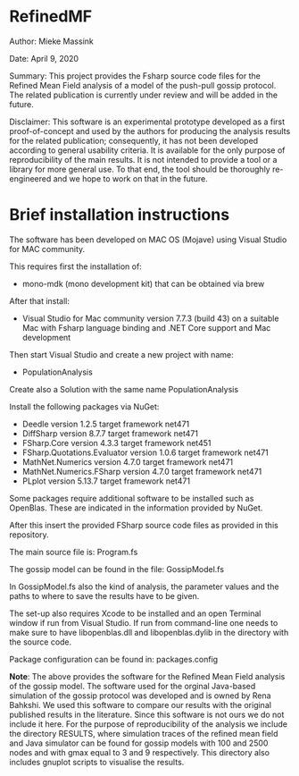 # RefinedMF

Author: Mieke Massink

Date: April 9, 2020

Summary:
This project provides the Fsharp source code files for the Refined Mean Field analysis of a model of the push-pull gossip protocol.
The related publication is currently under review and will be added in the future.

Disclaimer:
This software is an experimental prototype developed as a first proof-of-concept and used by the authors for producing the analysis results for the related publication; consequently, it has not been developed according to general usability criteria. It is available for the only purpose of reproducibility of the main results. It is not intended to provide a tool or a library for more general use. To that end, the tool should be thoroughly re-engineered and we hope to work on that in the future.

# Brief installation instructions

The software has been developed on MAC OS (Mojave) using Visual Studio for MAC community.

This requires first the installation of:

   * mono-mdk (mono development kit) that can be obtained via brew

After that install:

   * Visual Studio for Mac community version 7.7.3 (build 43) on a suitable Mac
   with Fsharp language binding and .NET Core support and Mac development

Then start Visual Studio and create a new project with name:

   * PopulationAnalysis

Create also a Solution with the same name PopulationAnalysis

Install the following packages via NuGet:

   * Deedle version 1.2.5 target framework net471
   * DiffSharp version 8.7.7 target framework net471
   * FSharp.Core version 4.3.3 target framework net451
   * FSharp.Quotations.Evaluator version 1.0.6 target framework net471
   * MathNet.Numerics version 4.7.0 target framework net471
   * MathNet.Numerics.FSharp version 4.7.0 target framework net471
   * PLplot version 5.13.7 target framework net471

Some packages require additional software to be installed such as OpenBlas. 
These are indicated in the information provided by NuGet.

After this insert the provided FSharp source code files as provided in this repository.

The main source file is: Program.fs

The gossip model can be found in the file: GossipModel.fs

In GossipModel.fs also the kind of analysis, the parameter values and the paths to where to save the results have to be given.

The set-up also requires Xcode to be installed and an open Terminal window if run from
Visual Studio. If run from command-line one needs to make sure to have libopenblas.dll and libopenblas.dylib in the directory with the source code.

Package configuration can be found in: packages.config

**Note**: The above provides the software for the Refined Mean Field analysis of
the gossip model. 
The software used for the orginal Java-based simulation of the  gossip protocol was 
developed and is owned by Rena Bahkshi. We used this software to compare our
results with the original published results in the literature. 
Since this software is not ours we do not include it
here. For the purpose of reproducibility of the analysis we include the directory RESULTS, 
where simulation traces of the refined mean field and Java simulator can be found for
gossip models with 100 and 2500 nodes and with gmax equal to 3 and 9 respectively. This
directory also includes gnuplot scripts to visualise the results.
